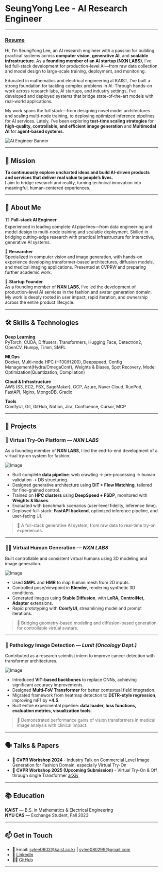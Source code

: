 # SeungYong Lee - AI Research Engineer

---

### [Resume](https://drive.google.com/file/d/1fdgsm_EjQhm5kIEB5nb8YJDus7YK3yC_/view?usp=sharing)

Hi, I’m SeungYong Lee, an AI research engineer with a passion for building practical systems across **computer vision**, **generative AI**, and **scalable infrastructure**. As a **founding member of an AI startup (NXN LABS)**, I’ve led full-stack development for production-level AI—from raw data collection and model design to large-scale training, deployment, and monitoring.

Educated in mathematics and electrical engineering at KAIST, I’ve built a strong foundation for tackling complex problems in AI. Through hands-on work across research labs, AI startups, and industry settings, I’ve developed and deployed systems that bridge state-of-the-art models with real-world applications.

My work spans the full stack—from designing novel model architectures and scaling multi-node training, to deploying optimized inference pipelines for AI services. Lately, I’ve been exploring **test-time scaling strategies** for **high-quality, controllable, and efficient image generation** and **Multimodal AI** for **agent-based systems**.

![AI Engineer Banner](https://github.com/user-attachments/assets/54d10ced-76c4-4c98-994d-4dcc64a7325e)

---

## 🚀 Mission

**To continuously explore uncharted ideas and build AI-driven products and services that deliver real value to people’s lives.**  
I aim to bridge research and reality, turning technical innovation into meaningful, human-centered experiences.

---

## 🧠 About Me

🏗️ **Full-stack AI Engineer**  
Experienced in leading complete AI pipelines—from data engineering and model design to multi-node training and scalable deployment. Skilled in bridging cutting-edge research with practical infrastructure for interactive, generative AI systems.

🔬 **Researcher**  
Specialized in computer vision and image generation, with hands-on experience developing transformer-based architectures, diffusion models, and medical imaging applications. Presented at CVPRW and preparing further academic work.

🚀 **Startup Founder**  
As a founding member of **NXN LABS**, I’ve led the development of production-level AI services in the fashion and avatar generation domain. My work is deeply rooted in user impact, rapid iteration, and ownership across the entire product lifecycle.

---

## 🛠️ Skills & Technologies

**Deep Learning**  
PyTorch, CUDA, Diffusers, Transformers, Hugging Face, Detectron2, OpenCV, Numpy, Timm, SMPL

**MLOps**  
Docker, Multi-node HPC (H100/H200), Deepspeed, Config Management(Hydra/OmegaConf), Weights & Biases, Spot Recovery, Model Optimization(Quantization, Compilation)

**Cloud & Infrastructure**  
AWS (S3, EC2, FSX, SageMaker), GCP, Azure, Naver Cloud, RunPod, FastAPI, Nginx, MongoDB, Gradio

**Tools**  
ComfyUI, Git, GitHub, Notion, Jira, Confluence, Cursor, MCP

---

## 🌟 Projects

### 👕 Virtual Try-On Platform — *NXN LABS*
As a founding member of **NXN LABS**, I led the end-to-end development of a virtual try-on system for fashion.

![Image](https://github.com/user-attachments/assets/8dd16698-75a1-460e-8d75-6f91d053ce1e)

- Built complete **data pipeline**: web crawling → pre-processing → human validation → DB structuring.
- Designed generative architecture using **DiT + Flow Matching**, tailored for fine-grained control.
- Trained on **HPC clusters** using **DeepSpeed + FSDP**, monitored with **Weights & Biases**.
- Evaluated with benchmark scenarios (user-level fidelity, inference time).
- Deployed full-stack: **FastAPI backend**, optimized inference pipeline, and user-facing UI.

> 📌 A full-stack generative AI system, from raw data to real-time try-on experiences.

---

### 🧑‍🎨 Virtual Human Generation — *NXN LABS*
Built controllable and consistent virtual humans using 3D modeling and image generation.

![Image](https://github.com/user-attachments/assets/5d638cff-f3c8-48a4-9e75-e1b88778826d)

- Used **SMPL** and **HMR** to map human mesh from 2D inputs.
- Controlled pose/viewpoint in **Blender**, rendering synthetic 3D conditions.
- Generated images using **Stable Diffusion**, with **LoRA, ControlNet, Adapter** extensions.
- Rapid prototyping with **ComfyUI**, streamlining model and prompt iterations.

> 🎯 Bridging geometry-based modeling and diffusion-based generation for controllable virtual avatars.

---

### 🧬 Pathology Image Detection — *Lunit (Oncology Dept.)*
Contributed as a research scientist intern to improve cancer detection with transformer architectures.

![Image](https://github.com/user-attachments/assets/6145033f-d4ca-4a92-9140-909722a40e60)

- Introduced **ViT-based backbones** to replace CNNs, achieving significant accuracy improvements.
- Designed **Multi-FoV Transformer** for better contextual field integration.
- Migrated framework from heatmap detection to **DETR-style regression**, improving mF1 by **+4.5**.
- Built entire experimental pipeline: **data loader, loss functions, evaluation metrics, visualization tools**.

> 🧪 Demonstrated performance gains of vision transformers in medical image analysis with clinical impact.

---



## 🗣️ Talks & Papers

- 🎤 **CVPR Workshop 2024** - Industry Talk on Commercial Level Image Generation for Fashion Domain, especially Virtual Try-On
- 📄 **CVPR Workshop 2025 (Upcoming Submission)** - Virtual Try-On & Off through single Transformer [arXiv](blank)

---

## 📚 Education

**KAIST** — B.S. in Mathematics & Electrical Engineering  
**NYU CAS** — Exchange Student, Fall 2023

---

## 📫 Get in Touch

- 📧 Email: sylee0802@kaist.ac.kr | sylee080299@gmail.com  
- 🔗 [LinkedIn](https://www.linkedin.com/in/ryanl22)  
- 🧑‍💻 [GitHub](https://github.com/ryan-seungyong-lee)

---

